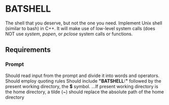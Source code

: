 # BATSHELL
The shell that you deserve, but not the one you need.
Implement Unix shell (similar to bash) in C++. It will make use of low-level system calls (does NOT use *system*, *popen*, or *pclose* system calls or functions.

## Requirements
### Prompt
Should read input from the prompt and divide it into words and operators. Should employ quoting rules
Should include **"BATSHELL:"** followed by the present working directory, the **$** symbol.
...If present working directory is the home directory, a tilde (~) should replace the absolute path of the home directory